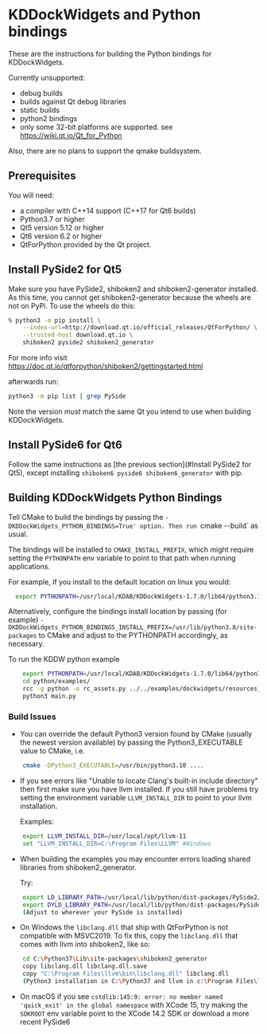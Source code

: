 # KDDockWidgets and Python bindings

These are the instructions for building the Python bindings for KDDockWidgets.

Currently unsupported:

- debug builds
- builds against Qt debug libraries
- static builds
- python2 bindings
- only some 32-bit platforms are supported.  see <https://wiki.qt.io/Qt_for_Python>

Also, there are no plans to support the qmake buildsystem.

## Prerequisites

You will need:

- a compiler with C++14 support (C++17 for Qt6 builds)
- Python3.7 or higher
- Qt5 version 5.12 or higher
- Qt6 version 6.2 or higher
- QtForPython provided by the Qt project.

## Install PySide2 for Qt5

Make sure you have PySide2, shiboken2 and shiboken2-generator installed.
As this time, you cannot get shiboken2-generator because the wheels are not on PyPi.
To use the wheels do this:

```bash
% python3 -m pip install \
    --index-url=http://download.qt.io/official_releases/QtForPython/ \
    --trusted-host download.qt.io \
    shiboken2 pyside2 shiboken2_generator
```

For more info visit <https://doc.qt.io/qtforpython/shiboken2/gettingstarted.html>

afterwards run:

```bash
python3 -m pip list | grep PySide
```

Note the version *must* match the same Qt you intend to use when building KDDockWidgets.

## Install PySide6 for Qt6

Follow the same instructions as [the previous section](#Install PySide2 for Qt5),
except installing `shiboken6 pyside6 shiboken6_generator` with pip.

## Building KDDockWidgets Python Bindings

Tell CMake to build the bindings by passing the `-DKDDockWidgets_PYTHON_BINDINGS=True' option.
Then run `cmake --build` as usual.

The bindings will be installed to `CMAKE_INSTALL_PREFIX`, which might require setting
the `PYTHONPATH` env variable to point to that path when running applications.

For example, if you install to the default location on linux you would:

```bash
  export PYTHONPATH=/usr/local/KDAB/KDDockWidgets-1.7.0/lib64/python3.10/site-packages
```

Alternatively, configure the bindings install location by passing (for example)
`-DKDDockWidgets_PYTHON_BINDINGS_INSTALL_PREFIX=/usr/lib/python3.8/site-packages` to CMake
and adjust to the PYTHONPATH accordingly, as necessary.

To run the KDDW python example

```bash
    export PYTHONPATH=/usr/local/KDAB/KDDockWidgets-1.7.0/lib64/python3.10/site-packages # adapt as needed
    cd python/examples/
    rcc -g python -o rc_assets.py ../../examples/dockwidgets/resources_example.qrc
    python3 main.py
```

### Build Issues

- You can override the default Python3 version found by CMake (usually the
  newest version available) by passing the Python3_EXECUTABLE value to CMake,
  i.e.

```bash
    cmake -DPython3_EXECUTABLE=/usr/bin/python3.10 ....
```

- If you see errors like "Unable to locate Clang's built-in include directory"
  then first make sure you have llvm installed.  If you still have problems try
  setting the environment variable `LLVM_INSTALL_DIR` to point to your llvm installation.

  Examples:

```bash
    export LLVM_INSTALL_DIR=/usr/local/opt/llvm-11
    set "LLVM_INSTALL_DIR=C:\Program Files\LLVM" #Windows
```

- When building the examples you may encounter errors loading shared libraries from shiboken2_generator.

  Try:

```bash
    export LD_LIBRARY_PATH=/usr/local/lib/python/dist-packages/PySide2/Qt/lib #linux
    export DYLD_LIBRARY_PATH=/usr/local/lib/python/dist-packages/PySide2/Qt/lib #Mac
    (Adjust to wherever your PySide is installed)
```

- On Windows the `libclang.dll` that ship with QtForPython is not compatible with MSVC2019.
  To fix this, copy the `libclang.dll` that comes with llvm into shiboken2, like so:

```bash
    cd C:\Python37\Lib\site-packages\shiboken2_generator
    copy libclang.dll libclang.dll.save
    copy "C:\Program Files\llvm\bin\libclang.dll" libclang.dll
    (Python3 installation in C:\Python37 and llvm in c:\Program Files\llvm. adjust as needed)
```

- On macOS if you see `cstdlib:145:9: error: no member named 'quick_exit' in the global namespace` with XCode 15, try making the `SDKROOT` env variable point to the XCode 14.2 SDK or download a more recent PySide6
